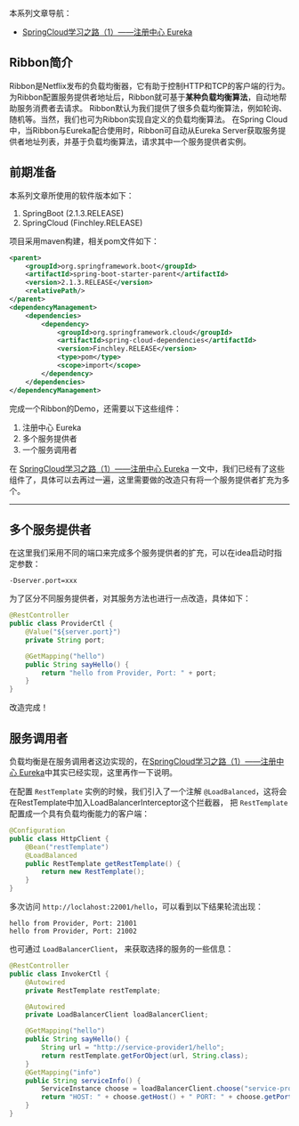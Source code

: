 本系列文章导航：
- [SpringCloud学习之路（1）——注册中心 Eureka]()

## Ribbon简介
Ribbon是Netflix发布的负载均衡器，它有助于控制HTTP和TCP的客户端的行为。
为Ribbon配置服务提供者地址后，Ribbon就可基于**某种负载均衡算法**，自动地帮助服务消费者去请求。
Ribbon默认为我们提供了很多负载均衡算法，例如轮询、随机等。当然，我们也可为Ribbon实现自定义的负载均衡算法。
在Spring Cloud中，当Ribbon与Eureka配合使用时，Ribbon可自动从Eureka Server获取服务提供者地址列表，并基于负载均衡算法，请求其中一个服务提供者实例。

## 前期准备
本系列文章所使用的软件版本如下：
1. SpringBoot (2.1.3.RELEASE)
2. SpringCloud (Finchley.RELEASE)

项目采用maven构建，相关pom文件如下：
```xml
<parent>
    <groupId>org.springframework.boot</groupId>
    <artifactId>spring-boot-starter-parent</artifactId>
    <version>2.1.3.RELEASE</version>
    <relativePath/>
</parent>
<dependencyManagement>
    <dependencies>
        <dependency>
            <groupId>org.springframework.cloud</groupId>
            <artifactId>spring-cloud-dependencies</artifactId>
            <version>Finchley.RELEASE</version>
            <type>pom</type>
            <scope>import</scope>
        </dependency>
    </dependencies>
</dependencyManagement>
```

完成一个Ribbon的Demo，还需要以下这些组件：
1. 注册中心 Eureka
2. 多个服务提供者
3. 一个服务调用者

在 [SpringCloud学习之路（1）——注册中心 Eureka]() 一文中，我们已经有了这些组件了，具体可以去再过一遍，这里需要做的改造只有将一个服务提供者扩充为多个。

---

## 多个服务提供者
在这里我们采用不同的端口来完成多个服务提供者的扩充，可以在idea启动时指定参数：
```
-Dserver.port=xxx
```

为了区分不同服务提供者，对其服务方法也进行一点改造，具体如下：
```java
@RestController
public class ProviderCtl {
    @Value("${server.port}")
    private String port;

    @GetMapping("hello")
    public String sayHello() {
        return "hello from Provider, Port: " + port;
    }
}
```
改造完成！

## 服务调用者
负载均衡是在服务调用者这边实现的，在[SpringCloud学习之路（1）——注册中心 Eureka]()中其实已经实现，这里再作一下说明。

在配置 `RestTemplate` 实例的时候，我们引入了一个注解 `@LoadBalanced`，这将会在RestTemplate中加入LoadBalancerInterceptor这个拦截器，
把 `RestTemplate` 配置成一个具有负载均衡能力的客户端：
```java
@Configuration
public class HttpClient {
    @Bean("restTemplate")
    @LoadBalanced
    public RestTemplate getRestTemplate() {
        return new RestTemplate();
    }
}
```

多次访问 `http://loclahost:22001/hello`，可以看到以下结果轮流出现：
```
hello from Provider, Port: 21001
hello from Provider, Port: 21002
```

也可通过 `LoadBalancerClient`， 来获取选择的服务的一些信息：
```java
@RestController
public class InvokerCtl {
    @Autowired
    private RestTemplate restTemplate;

    @Autowired
    private LoadBalancerClient loadBalancerClient;

    @GetMapping("hello")
    public String sayHello() {
        String url = "http://service-provider1/hello";
        return restTemplate.getForObject(url, String.class);
    }
    @GetMapping("info")
    public String serviceInfo() {
        ServiceInstance choose = loadBalancerClient.choose("service-provider1");
        return "HOST: " + choose.getHost() + " PORT: " + choose.getPort();
    }
}
```

